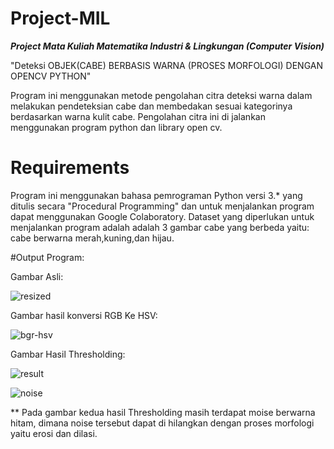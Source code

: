 # Project-MIL

*******************Project Mata Kuliah Matematika Industri &amp; Lingkungan (Computer Vision)*******************

"Deteksi OBJEK(CABE) BERBASIS WARNA (PROSES MORFOLOGI) DENGAN OPENCV PYTHON"

Program ini menggunakan metode pengolahan citra deteksi warna dalam melakukan pendeteksian cabe dan membedakan sesuai kategorinya berdasarkan warna kulit cabe.
Pengolahan citra ini di jalankan menggunakan program python dan library open cv.

# Requirements

Program ini menggunakan bahasa pemrograman Python versi 3.* yang  ditulis secara "Procedural Programming" dan untuk menjalankan program dapat menggunakan Google Colaboratory.
Dataset yang diperlukan untuk menjalankan program adalah adalah 3 gambar cabe yang berbeda yaitu: cabe berwarna merah,kuning,dan hijau.


#Output Program:

Gambar Asli:

![resized](https://user-images.githubusercontent.com/59527893/196135984-62bc8eca-b2ef-4cf1-a389-ed6ab1350d16.png)


Gambar hasil konversi RGB Ke HSV:

![bgr-hsv](https://user-images.githubusercontent.com/59527893/196136145-c75b9528-b3b8-431a-ab7f-398dad181c96.png)


Gambar Hasil Thresholding:


![result](https://user-images.githubusercontent.com/59527893/196136465-c10f0f14-4b18-43ec-89a5-5a4dc957f5d0.png)


![noise](https://user-images.githubusercontent.com/59527893/196136664-8dee2a9a-c0ca-4d3c-a390-7fa9cf3f6620.png)


** Pada gambar kedua hasil Thresholding masih terdapat moise berwarna hitam, dimana noise tersebut dapat di hilangkan dengan proses morfologi yaitu erosi dan dilasi.

